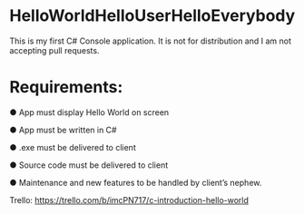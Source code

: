 # HelloWorldHelloUserHelloEverybody

This is my first C# Console application. It is not for distribution and I am not accepting pull requests.

# Requirements:

● App must display Hello World on screen

● App must be written in C# 

● .exe must be delivered to client 

● Source code must be delivered to client

● Maintenance and new features to be handled by client’s nephew.

Trello: https://trello.com/b/imcPN717/c-introduction-hello-world
